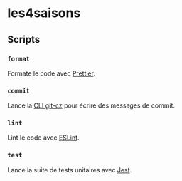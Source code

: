 # les4saisons

## Scripts

### `format`

Formate le code avec [Prettier](https://prettier.io/).

### `commit`

Lance la [CLI git-cz](https://github.com/streamich/git-cz) pour écrire des messages de commit.

### `lint`

Lint le code avec [ESLint](https://eslint.org/).

### `test`

Lance la suite de tests unitaires avec [Jest](https://jestjs.io/).
